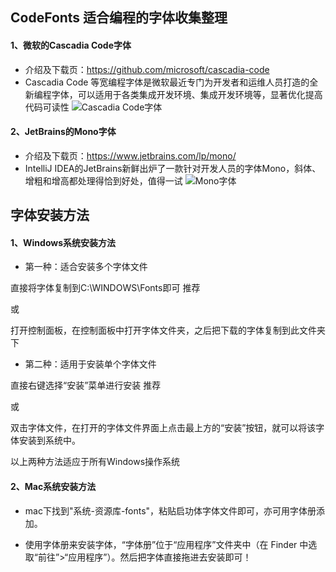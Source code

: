 ## CodeFonts 适合编程的字体收集整理

#### 1、微软的Cascadia Code字体
 * 介绍及下载页：https://github.com/microsoft/cascadia-code
 * Cascadia Code 等宽编程字体是微软最近专门为开发者和运维人员打造的全新编程字体，可以适用于各类集成开发环境、集成开发环境等，显著优化提高代码可读性
  ![Cascadia Code字体](https://github.com/hhbart/CodeFonts/raw/master/CascadiaCode/Cascadia-Code.jpeg)

#### 2、JetBrains的Mono字体
 * 介绍及下载页：https://www.jetbrains.com/lp/mono/
 * IntelliJ IDEA的JetBrains新鲜出炉了一款针对开发人员的字体Mono，斜体、增粗和增高都处理得恰到好处，值得一试
  ![Mono字体](https://github.com/hhbart/CodeFonts/raw/master/JetBrains/Mono-python.png)



## 字体安装方法
#### 1、Windows系统安装方法
 * 第一种：适合安装多个字体文件

直接将字体复制到C:\WINDOWS\Fonts即可 推荐

或

打开控制面板，在控制面板中打开字体文件夹，之后把下载的字体复制到此文件夹下

 * 第二种：适用于安装单个字体文件
 
直接右键选择“安装”菜单进行安装 推荐

或

双击字体文件，在打开的字体文件界面上点击最上方的“安装”按钮，就可以将该字体安装到系统中。

以上两种方法适应于所有Windows操作系统




#### 2、Mac系统安装方法

 * mac下找到"系统-资源库-fonts"，粘贴启功体字体文件即可，亦可用字体册添加。

 * 使用字体册来安装字体，“字体册”位于“应用程序”文件夹中（在 Finder 中选取“前往”>“应用程序”）。然后把字体直接拖进去安装即可！

